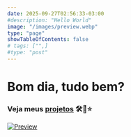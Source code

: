 ```yaml
---
date: 2025-09-27T02:56:33-03:00
#description: "Hello World"
image: "/images/preview.webp"
type: "page"
showTableOfContents: false
# tags: ["",]
#type: "post"
---
```


# Bom dia, tudo bem?
### Veja meus [projetos](https://dev.rodhfr.space/projects/) 🛠️🚀⭐
[![Preview](/images/preview.webp)](https://dev.rodhfr.space/projects)
